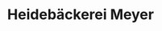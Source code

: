 ---
title: "Heidebäckerei Meyer"
url: /sassenburg/heidebaeckerei-meyer-zum-holzplatz/
shop: Bäckerei
---